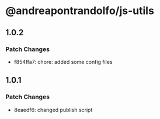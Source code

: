 # @andreapontrandolfo/js-utils

## 1.0.2

### Patch Changes

- f854ffa7: chore: added some config files

## 1.0.1

### Patch Changes

- 8eaedf6: changed publish script
